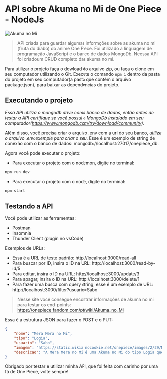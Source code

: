 # API sobre Akuma no Mi de One Piece - NodeJs

![Akuma no Mi](https://onepieceex.net/wp-content/uploads/2017/04/Akuma-no-mi1.jpg.webp)

>API criada para guardar algumas informções sobre as akuma no mi (fruta do diabo) do anime One Piece. Foi utilizado a linguagem de programação JavaScript e o banco de dados MongoDb. Neessa API foi criadoum CRUD completo das akuma no mi.

Para utilizar o projeto faça o dowload do arquivo zip, ou faça o clone em seu computador utilizando o Git. Execute o comando `npm i` dentro da pasta do projeto em seu computador(a pasta que contém o arquivo package.json), para baixar as dependencias do projeto.

## Executando o projeto

*Essa API utiliza o mongodb drive como banco de dados, então antes de testar a API certifique se você possui o MongoDb instalado em seu computador(https://www.mongodb.com/try/download/community).*

Além disso, você precisa criar o arquivo .env com a url do seu banco, *utilize o arquivo .env.exemple para criar o seu*. Esse é um exemplo de string de conexão com o banco de dados: mongodb://localhost:27017/onepiece_db.

Agora você pode executar o projeto: 
* Para executar o projeto com o nodemon, digite no terminal: 
```bash
npm run dev
```
* Para executar o projeto com o node, digite no terminal: 
```bash
npm start
```

## Testando a API

Você pode utilizar as ferramentas:

* Postman
* Insomnia
* Thunder Client (plugin no vsCode)

Exemplos de URLs: 
* Essa é a URL de teste padrão: http://localhost:3000/read-all
* Para buscar por ID, insira o ID na URL: http://localhost:3000/read-by-id/5
* Para editar, insira o ID na URL: http://localhost:3000/update/3
* Para apagar, insira o ID na URL: http://localhost:3000/delete/1 
* Para fazer uma busca com query string, esse é um exemplo de URL:  http://localhost:3000/filter?usuario=Sabo

> Nesse site você consegue encontrar informações de akuma no mi para testar os end-points: https://onepiece.fandom.com/pt/wiki/Akuma_no_Mi

Essa é a estrutura JSON para fazer o POST e o PUT:

```json
{
    "nome": "Mera Mera no Mi",
    "tipo": "Logia",
    "usuario": "Sabo",
    "imagem": "https://static.wikia.nocookie.net/onepiece/images/2/29/Mera_Mera_no_Mi.png/revision/latest/scale-to-width-down/250?cb=20140409083856&path-prefix=pt",
    "descricao": "A Mera Mera no Mi é uma Akuma no Mi do tipo Logia que permite ao usuário criar, controlar e se transformar em fogo à vontade, transformando-o em um Humano de Fogo."
}
```

Obrigado por testar e utilizar minha API, que foi feita com carinho por uma fã de One Piece, volte sempre!